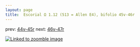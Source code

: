```yaml
---
layout: page
title:  Escorial Ω 1.12 (513 = Allen E4), bifolio 45v-46r
---
```


prev: [44v-45r](../44v-45r/) next: [46v-47r](../46v-47r/)



[![Linked to zoomble image](http://www.homermultitext.org/iipsrv?IIIF=/project/homer/pyramidal/deepzoom/hmt/e3bifolio/v1/E3_45v_46r.tif/full/2000,/0/default.jpg)](http://www.homermultitext.org/ict2/?urn=urn:cite2:hmt:e3bifolio.v1:E3_45v_46r)

